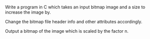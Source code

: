 Write a program in C which takes an input bitmap image and a size to increase the image by.

Change the bitmap file header info and other attributes accordingly.

Output a bitmap of the image which is scaled by the factor n.
